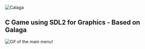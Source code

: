 ![Calaga](https://i.imgur.com/7WlzVLB.png)
## C Game using SDL2 for Graphics - Based on Galaga
![Gif of the main menu!](https://i.imgur.com/xoJpeK0.gif)
